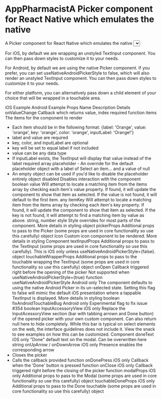 # AppPharmacistA Picker component for React Native which emulates the native 

A Picker component for React Native which emulates the native <select> interfaces for iOS and Android

For iOS, by default we are wrapping an unstyled TextInput component. You can then pass down styles to customize it to your needs.

For Android, by default we are using the native Picker component. If you prefer, you can set useNativeAndroidPickerStyle to false, which will also render an unstyled TextInput component. You can then pass down styles to customize it to your needs.

For either platform, you can alternatively pass down a child element of your choice that will be wrapped in a touchable area.

iOS Example Android Example
Props
Name	Description	Details
onValueChange	Callback which returns value, index	required
function
items	The items for the component to render
- Each item should be in the following format:
{label: 'Orange', value: 'orange', key: 'orange', color: 'orange', inputLabel: 'Orange!'}
- label and value are required
- key, color, and inputLabel are optional
- key will be set to equal label if not included
- value can be any data type
- If inputLabel exists, the TextInput will display that value instead of the label	required
array
placeholder	- An override for the default placeholder object with a label of Select an item... and a value of null
- An empty object can be used if you'd like to disable the placeholder entirely	object
disabled	Disables interaction with the component	boolean
value	Will attempt to locate a matching item from the items array by checking each item's value property. If found, it will update the component to show that item as selected. If the value is not found, it will default to the first item.	any
itemKey	Will attempt to locate a matching item from the items array by checking each item's key property. If found, it will update the component to show that item as selected. If the key is not found, it will attempt to find a matching item by value as above.	string, number
style	Style overrides for most parts of the component.
More details in styling	object
pickerProps	Additional props to pass to the Picker (some props are used in core functionality so use this carefully)	object
Icon	Custom icon component to be rendered.
More details in styling	Component
textInputProps	Additional props to pass to the TextInput (some props are used in core functionality so use this carefully). This is iOS only unless useNativeAndroidPickerStyle={false}.	object
touchableWrapperProps	Additional props to pass to the touchable wrapping the TextInput (some props are used in core functionality so use this carefully)	object
onOpen
Callback triggered right before the opening of the picker
Not supported when useNativeAndroidPickerStyle={true}	function
useNativeAndroidPickerStyle
Android only	The component defaults to using the native Android Picker in its un-selected state. Setting this flag to false will mimic the default iOS presentation where a tappable TextInput is displayed.
More details in styling	boolean
fixAndroidTouchableBug
Android only	Experimental flag to fix issue #354	boolean
InputAccessoryView
iOS only	Replace the InputAcessoryView section (bar with tabbing arrown and Done button) of the opened picker with your own custom component. Can also return null here to hide completely. While this bar is typical on select elements on the web, the interface guidelines does not include it. View the snack to see examples on how this can be customized.	Component
doneText
iOS only	"Done" default text on the modal. Can be overwritten here	string
onUpArrow / onDownArrow
iOS only	Presence enables the corresponding arrow
- Closes the picker
- Calls the callback provided	function
onDonePress
iOS only	Callback when the 'Done' button is pressed	function
onClose
iOS only	Callback triggered right before the closing of the picker	function
modalProps
iOS only	Additional props to pass to the Modal (some props are used in core functionality so use this carefully)	object
touchableDoneProps
iOS only	Additional props to pass to the Done touchable (some props are used in core functionality so use this carefully)	object
